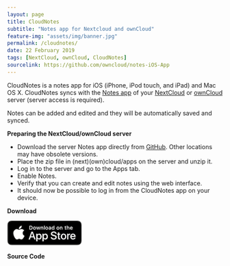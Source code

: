 ```yaml
---
layout: page
title: CloudNotes
subtitle: "Notes app for Nextcloud and ownCloud" 
feature-img: "assets/img/banner.jpg"
permalink: /cloudnotes/
date: 22 February 2019
tags: [NextCloud, ownCloud, CloudNotes]
sourcelink: https://github.com/owncloud/notes-iOS-App
---
```


CloudNotes is a notes app for iOS (iPhone, iPod touch, and iPad) and Mac OS X. CloudNotes syncs with the <a title="NextCloud Notes" href="https://github.com/nextcloud/notes/releases">Notes app</a> of your <a href="https://nextcloud.com">NextCloud</a> or <a href="http://owncloud.org">ownCloud</a> server (server access is required).

Notes can be added and edited and they will be automatically saved and synced.

**Preparing the NextCloud/ownCloud server**

- Download the server Notes app directly from [GitHub](https://github.com/nextcloud/notes/releases "NextCloud Notes"). Other locations may have obsolete versions.
- Place the zip file in (next)(own)cloud/apps on the server and unzip it.
- Log in to the server and go to the Apps tab.
- Enable Notes.
- Verify that you can create and edit notes using the web interface.
- It should now be possible to log in from the CloudNotes app on your device.

**Download**

[![App Store](../assets/img/App_Store_Badge.png)](https://itunes.apple.com/us/app/cloudnotes-owncloud-notes/id813973264?ls=1&mt=8)

**Source Code**

<a href="{{ page.sourcelink }}" title="Fork on GitHub">
  <span class="fa-stack fa-lg">
    <i class="fa fa-circle fa-stack-2x"></i>
    <i class="fa fa-github fa-stack-1x fa-inverse"></i>
  </span>
</a>
